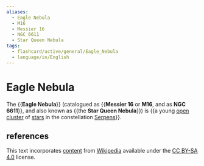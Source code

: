 ```yaml
---
aliases:
  - Eagle Nebula
  - M16
  - Messier 16
  - NGC 6611
  - Star Queen Nebula
tags:
  - flashcard/active/general/Eagle_Nebula
  - language/in/English
---
```


# Eagle Nebula

The {{__Eagle Nebula__}} (catalogued as {{__Messier 16__ or __M16__, and as __NGC 6611__}}, and also known as {{the __Star Queen Nebula__}}) is {{a young [open cluster](open%20cluster.md) of [stars](star.md) in the constellation [Serpens](Serpens.md)}}. <!--SR:!2025-01-27,132,290!2024-10-14,30,190!2024-10-05,42,270!2024-09-22,24,210-->

## references

This text incorporates [content](https://en.wikipedia.org/wiki/Eagle_Nebula) from [Wikipedia](Wikipedia.md) available under the [CC BY-SA 4.0](https://creativecommons.org/licenses/by-sa/4.0/) license.

